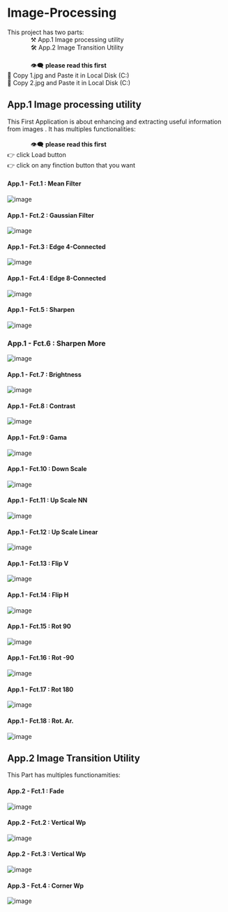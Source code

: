 # Image-Processing &nbsp; 
This project has two parts:  <br/>
&emsp; &emsp; &emsp; :hammer_and_pick:   App.1 Image processing utility <br/>
&emsp; &emsp; &emsp; :hammer_and_wrench: App.2 Image Transition Utility <br/> <br/>
&emsp; &emsp; &emsp; :eye_speech_bubble: **please read this first**  <br/> 
:star2: Copy  1.jpg and Paste it in Local Disk (C:) <br/> 
:star2: Copy  2.jpg and Paste it in Local Disk (C:)
## App.1 Image processing utility
This First Application  is about enhancing and extracting useful information from images . It has multiples functionalities: <br/> <br/>
&emsp; &emsp; &emsp; :eye_speech_bubble: **please read this first**  <br/> 
:point_right: click Load button  <br/> 
:point_right: click on any finction button that you want  <br/> 
#### App.1 - Fct.1 : Mean Filter <br/>
![image](https://user-images.githubusercontent.com/90453702/186150999-a8ad966c-d746-41ef-86a9-4765bf072c34.png)

#### App.1 - Fct.2 : Gaussian Filter <br/>
![image](https://user-images.githubusercontent.com/90453702/186151908-5bb660b0-6d8f-4be1-961b-dac36fe99481.png)

#### App.1 - Fct.3 : Edge 4-Connected <br/>
![image](https://user-images.githubusercontent.com/90453702/186152032-842338b6-b320-4e85-8be4-8808598296d0.png)

#### App.1 - Fct.4 : Edge 8-Connected <br/>
![image](https://user-images.githubusercontent.com/90453702/186152091-e769e302-d0e3-4584-b935-e0610649a952.png)

#### App.1 - Fct.5 : Sharpen <br/>
![image](https://user-images.githubusercontent.com/90453702/186152196-271cd705-ac10-4a64-b95d-ae1cecf14f15.png)

### App.1 - Fct.6 : Sharpen More <br/>
![image](https://user-images.githubusercontent.com/90453702/186152255-e40d3283-632c-4338-9c39-d0f83ff4e9fc.png)

#### App.1 - Fct.7 : Brightness <br/>
![image](https://user-images.githubusercontent.com/90453702/186152399-5e216cd3-f227-4b2b-a743-442ec935ef7d.png)

#### App.1 - Fct.8 : Contrast <br/>
![image](https://user-images.githubusercontent.com/90453702/186152685-a437c8c9-80e5-4d88-aa9c-93a0dfad8195.png)

#### App.1 - Fct.9 : Gama <br/>
![image](https://user-images.githubusercontent.com/90453702/186152786-1bd5264e-1998-4fb1-8cd2-75783bb0f1cf.png)

#### App.1 - Fct.10 : Down Scale <br/>
![image](https://user-images.githubusercontent.com/90453702/186152936-74476fcc-f647-48bf-b287-71f51b3a92c9.png)

#### App.1 - Fct.11 : Up Scale NN <br/>
![image](https://user-images.githubusercontent.com/90453702/186153009-4294a3e1-ca3d-4ec8-9cea-388eb5ecaa7a.png)

#### App.1 - Fct.12 : Up Scale Linear <br/>
![image](https://user-images.githubusercontent.com/90453702/186153184-bfdf702c-d581-4198-a99c-fc556add468f.png)

#### App.1 - Fct.13 : Flip V <br/>
![image](https://user-images.githubusercontent.com/90453702/186153253-a122f38f-5049-49f1-a809-c409b3109599.png)

#### App.1 - Fct.14 : Flip H <br/>
![image](https://user-images.githubusercontent.com/90453702/186153316-f2df74ea-e0f7-4d6f-bbf3-9991be94b6d9.png)

#### App.1 - Fct.15 : Rot 90 <br/>
![image](https://user-images.githubusercontent.com/90453702/186153397-eeaa8a08-2e41-44ea-8c0f-62169638f664.png)

#### App.1 - Fct.16 : Rot -90 <br/>
![image](https://user-images.githubusercontent.com/90453702/186153466-8e154775-04fb-403a-a21f-2c6cbd7be198.png)

#### App.1 - Fct.17 : Rot 180 <br/>
![image](https://user-images.githubusercontent.com/90453702/186153722-f1e93b5d-15d0-4077-8102-08c2f04f9740.png)

#### App.1 - Fct.18 : Rot. Ar. <br/>
![image](https://user-images.githubusercontent.com/90453702/186153906-2353e39f-52a7-4361-85aa-449a09312ab7.png)

## App.2 Image Transition Utility <br/>
This Part has multiples functionamities: <br/>
#### App.2 - Fct.1 : Fade <br/>
![image](https://user-images.githubusercontent.com/90453702/186155376-debe4c7a-ac1f-424b-af81-a8d6fdef164f.png)

#### App.2 - Fct.2 : Vertical Wp <br/>
![image](https://user-images.githubusercontent.com/90453702/186155610-f993b3a5-fd7d-4a32-bb22-c29ae960782c.png)

#### App.2 - Fct.3 : Vertical Wp <br/>
![image](https://user-images.githubusercontent.com/90453702/186155688-96f95382-0010-49fc-9fd8-48c5c40960ae.png)

#### App.3 - Fct.4 : Corner Wp <br/>
![image](https://user-images.githubusercontent.com/90453702/186155935-72d8834f-73ce-43e4-bdcb-f7e6e6782a43.png)



